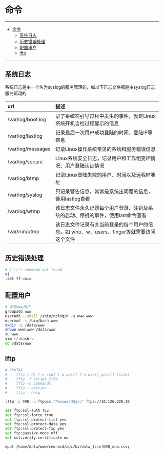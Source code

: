 # 命令

---

- [命令](#命令)
  - [系统日志](#系统日志)
  - [历史错误处理](#历史错误处理)
  - [配置用户](#配置用户)
  - [lftp](#lftp)

---

## 系统日志

系统日志是由一个名为syslog的服务管理的，如以下日志文件都是由syslog日志服务驱动的

|url|描述|
|:--|:--|
|/var/log/boot.log|录了系统在引导过程中发生的事件，就是Linux系统开机自检过程显示的信息|
|/var/log/lastlog |记录最后一次用户成功登陆的时间、登陆IP等信息|
|/var/log/messages |记录Linux操作系统常见的系统和服务错误信息|
|/var/log/secure |Linux系统安全日志，记录用户和工作组变坏情况、用户登陆认证情况|
|/var/log/btmp |记录Linux登陆失败的用户、时间以及远程IP地址|
|/var/log/syslog|只记录警告信息，常常是系统出问题的信息，使用lastlog查看|
|/var/log/wtmp|该日志文件永久记录每个用户登录、注销及系统的启动、停机的事件，使用last命令查看|
|/var/run/utmp|该日志文件记录有关当前登录的每个用户的信息。如 who、w、users、finger等就需要访问这个文件|

## 历史错误处理

``` sh
# $'\r': command not found
vi
:set ff-unix
```

## 配置用户

``` sh
# 配置www用户
groupadd www
useradd --shell /sbin/nologin -g www www
usermod -s /bin/bash www
mkdir -p /data/www
chown www:www /data/www
su www
vim ~/.bashrc
cd /data/www
```

## lftp

``` sh
# SYNTAX
#    lftp [-d] [-e cmd] [-p port] [-u user[,pass]] [site]
#    lftp -f script_file
#    lftp -c commands
#    lftp --version
#    lftp --help

lftp -p 990 -u ftpqsc,"Password@qsc" ftps://10.126.226.36

set ftp:ssl-auth TLS 
set ftp:ssl-force true 
set ftp:ssl-protect-list yes 
set ftp:ssl-protect-data yes 
set ftp:ssl-protect-fxp yes 
set ftp:passive-mode off
set ssl:verify-certificate no  

mput /home/data/www/cem-mcd/api/bi/data_file/NOB_map.csv;
```
